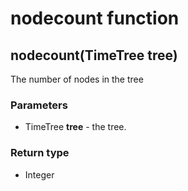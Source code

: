 nodecount function
==================
nodecount(TimeTree **tree**)
----------------------------

The number of nodes in the tree

### Parameters

- TimeTree **tree** - the tree.

### Return type

- Integer



